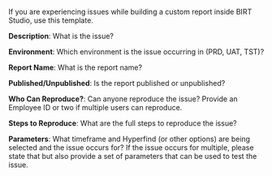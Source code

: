 If you are experiencing issues while building a custom report inside BIRT Studio, use this template.

**Description**: What is the issue?

**Environment**: Which environment is the issue occurring in (PRD, UAT, TST)?

**Report Name**: What is the report name?

**Published/Unpublished**: Is the report published or unpublished?

**Who Can Reproduce?**: Can anyone reproduce the issue? Provide an Employee ID or two if multiple users can reproduce.

**Steps to Reproduce**: What are the full steps to reproduce the issue?

**Parameters**: What timeframe and Hyperfind (or other options) are being selected and the issue occurs for? If the
issue occurs for multiple, please state that but also provide a set of parameters that can be used to test the issue.
